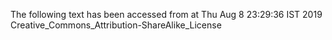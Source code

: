 The following text has been accessed from at Thu Aug 8 23:29:36 IST 2019
Creative_Commons_Attribution-ShareAlike_License
